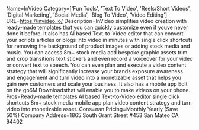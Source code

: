 Name=InVideo
Category=['Fun Tools', 'Text To Video', 'Reels/Short Videos', 'Digital Marketing', 'Social Media', 'Blog To Video', 'Video Editing']
URL=https://invideo.io/
Description=InVideo simplifies video creation with ready-made templates that you can quickly customize even if youve never done it before. It also has AI based Text-to-Video editor that can convert your scripts articles or blogs into video in minutes with single click shortcuts for removing the background of product images or adding stock media and music. You can access 8m+ stock media add bespoke graphic assets trim and crop transitions text stickers and even record a voiceover for your video or convert text to speech. You can even plan and execute a video content strategy that will significantly increase your brands exposure awareness and engagement and turn video into a monetizable asset that helps you gain new customers and scale your business. It also has a mobile app Edit on the go6M Downloadsthat will enable you to make videos on your phone.
Pros=Ready-made templates AI based Text-to-Video editor single click shortcuts 8m+ stock media mobile app plan video content strategy and turn video into monetizable asset.
Cons=nan
Pricing=Monthly Yearly (Save 50%)
Company Address=1865 South Grant Street #453 San Mateo CA 94402

